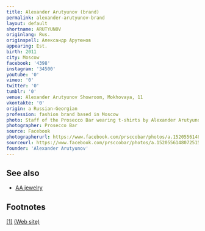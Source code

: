 ```yaml
---
title: Alexander Arutyunov (brand)
permalink: alexander-arutyunov-brand
layout: default
shortname: ARUTYUNOV
originlang: Rus.
originspell: Александр Арутюнов
appearing: Est.
birth: 2011
city: Moscow
facebook: '4398'
instagram: '34500'
youtube: '0'
vimeo: '0'
twitter: '0'
tumblr: '0'
venue: Alexander Arutyunov Showroom, Mokhovaya, 11
vkontakte: '0'
origin: a Russian-Georgian
profession: fashion brand based in Moscow
photo: Staff of the Prosecco Bar wearing t-shirts by Alexander Arutyunov
photographer: Prosecco Bar
source: Facebook
photographerurl: https://www.facebook.com/prsccobar/photos/a.1520556148072515/1679327238862071/?type=3&theater
sourceurl: https://www.facebook.com/prsccobar/photos/a.1520556148072515/1679327238862071/?type=3&theater
founder: 'Alexander Arutyunov'
---
```



## See also

+ [AA jewelry](alexander-arutyunov-jewelry)

## Footnotes

[[1]](#a1) <span id="f1"></span> [(Web site)](http://alexanderarutyunov.ru/en/history)
